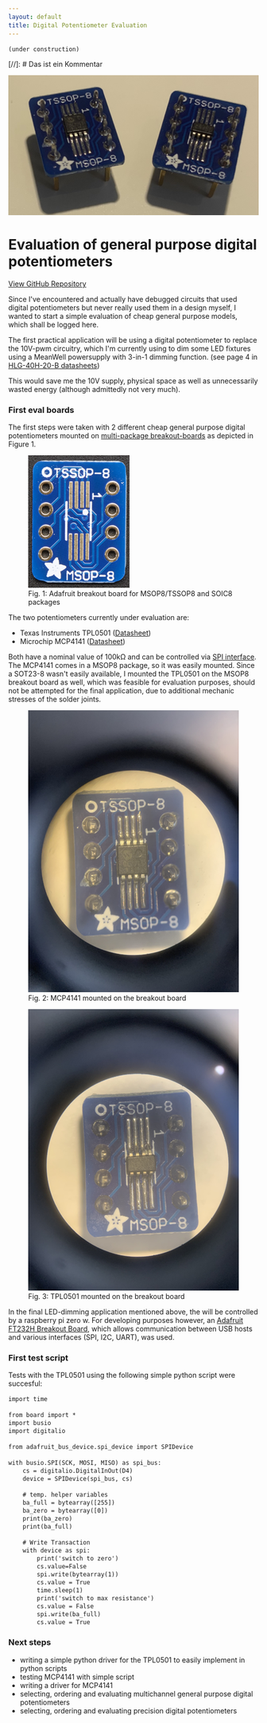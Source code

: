 ```yaml
---
layout: default
title: Digital Potentiometer Evaluation
---
```


```
(under construction)
```

[//]: # Das ist ein Kommentar

<img src="https://raw.githubusercontent.com/BorisJung/digiPots/master/pics/digiPots.jpg"/>



# Evaluation of general purpose digital potentiometers

<a id="forkme_banner" href="https://github.com/BorisJung/digiPots">View GitHub Repository</a>

Since I've encountered and actually have debugged circuits that used digital potentiometers but never really used them in a design myself, I wanted to start a simple evaluation of cheap general purpose models, which shall be logged here. 

The first practical application will be using a digital potentiometer to replace the 10V-pwm circuitry, which I'm currently using to dim some LED fixtures using a MeanWell powersupply with 3-in-1 dimming function. (see page 4 in [HLG-40H-20-B datasheets](https://www.meanwell-web.com/content/files/pdfs/productPdfs/MW/HLG-40H/HLG-40H-spec.pdf))

This would save me the 10V supply, physical space as well as unnecessarily wasted energy (although admittedly not very much).


### First eval boards

The first steps were taken with 2 different cheap general purpose digital potentiometers mounted on [multi-package breakout-boards](https://www.digikey.de/product-detail/en/adafruit-industries-llc/1212/1528-1071-ND/5022800) as depicted in Figure 1.

<figure>
<a href="https://raw.githubusercontent.com/BorisJung/digiPots/master/pics/1212-04.jpg">
<img src="https://raw.githubusercontent.com/BorisJung/digiPots/master/pics/1212-04.jpg" alt="my alt text" /></a><br>
<figcaption style="text-align:left">Fig. 1: Adafruit breakout board for MSOP8/TSSOP8 and SOIC8 packages</figcaption>
</figure>

The two potentiometers currently under evaluation are: 

- Texas Instruments TPL0501 ([Datasheet](https://www.ti.com/lit/ds/symlink/tpl0501-100.pdf?ts=1594580841545))
- Microchip MCP4141 ([Datasheet](http://ww1.microchip.com/downloads/en/DeviceDoc/22059b.pdf))

Both have a nominal value of 100kΩ and can be controlled via [SPI interface](https://en.wikipedia.org/wiki/Serial_Peripheral_Interface). The MCP4141 comes in a MSOP8 package, so it was easily mounted. Since a SOT23-8 wasn't easily available, I mounted the TPL0501 on the MSOP8 breakout board as well, which was feasible for evaluation purposes, should not be attempted for the final application, due to additional mechanic stresses of the solder joints.

<figure>
<a href="https://raw.githubusercontent.com/BorisJung/digiPots/master/pics/MCP4141.jpeg" target="_blank">
<img src="https://raw.githubusercontent.com/BorisJung/digiPots/master/pics/MCP4141.jpeg" alt="my alt text" /></a><br>
<figcaption style="text-align:left">Fig. 2: MCP4141 mounted on the breakout board</figcaption>
</figure>

<figure>
<a href="https://raw.githubusercontent.com/BorisJung/digiPots/master/pics/TPL0501.jpeg">
<img src="https://raw.githubusercontent.com/BorisJung/digiPots/master/pics/TPL0501.jpeg" alt="my alt text" /></a><br>
<figcaption style="text-align:left">Fig. 3: TPL0501 mounted on the breakout board</figcaption>
</figure>



In the final LED-dimming application mentioned above, the will be controlled by a raspberry pi zero w. For developing purposes however, an [Adafruit FT232H Breakout Board](https://www.adafruit.com/product/2264), which allows communication between USB hosts and various interfaces (SPI, I2C, UART), was used. 


### First test script

Tests with the TPL0501 using the following simple python script were succesful:

```
import time

from board import *
import busio
import digitalio

from adafruit_bus_device.spi_device import SPIDevice

with busio.SPI(SCK, MOSI, MISO) as spi_bus:
    cs = digitalio.DigitalInOut(D4)
    device = SPIDevice(spi_bus, cs)

    # temp. helper variables
    ba_full = bytearray([255])
    ba_zero = bytearray([0])
    print(ba_zero)
    print(ba_full)

    # Write Transaction
    with device as spi:
        print('switch to zero')
        cs.value=False
        spi.write(bytearray(1))
        cs.value = True
        time.sleep(1)
        print('switch to max resistance')
        cs.value = False
        spi.write(ba_full)
        cs.value = True
```

### Next steps

- writing a simple python driver for the TPL0501 to easily implement in python scripts
- testing MCP4141 with simple script
- writing a driver for MCP4141
- selecting, ordering and evaluating multichannel general purpose digital potentiometers
- selecting, ordering and evaluating precision digital potentiometers
